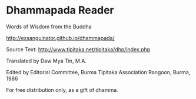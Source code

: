 Dhammapada Reader
=================
Words of Wisdom from the Buddha

http://exsanguinator.github.io/dhammapada/

Source Text: http://www.tipitaka.net/tipitaka/dhp/index.php

Translated by Daw Mya Tin, M.A.

Edited by Editorial Committee, Burma Tipitaka Association Rangoon, Burma, 1986

For free distribution only, as a gift of dhamma.
